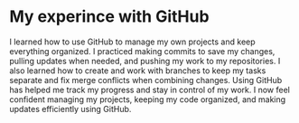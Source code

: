 #  My experince with GitHub

I learned how to use GitHub to manage my own projects and keep everything organized. I practiced making commits to save my changes, pulling updates when needed, and pushing my work to my repositories. I also learned how to create and work with branches to keep my tasks separate and fix merge conflicts when combining changes. Using GitHub has helped me track my progress and stay in control of my work. I now feel confident managing my projects, keeping my code organized, and making updates efficiently using GitHub.

